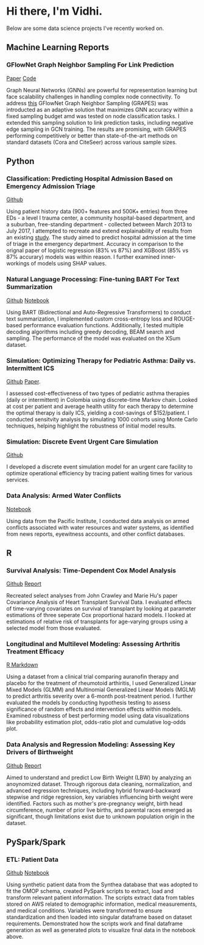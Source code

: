# Hi there, I'm Vidhi. 

Below are some data science projects I've recently worked on.

## Machine Learning Reports

### GFlowNet Graph Neighbor Sampling For Link Prediction

[Paper]()
[Code](https://github.com/vidhinrp/CPSC583)

Graph Neural Networks (GNNs) are powerful for representation learning but face scalability challenges in handling complex node connectivity. To address [this](https://arxiv.org/pdf/2310.03399.pdf) GFlowNet Graph Neighbor Sampling (GRAPES) was introducted as an adaptive solution that maximizes GNN  accuracy within a fixed sampling budget amd was tested on node classification tasks. I extended this sampling solution to link prediction tasks, including negative edge sampling in GCN training. The results are promising, with GRAPES performing competitively or better than state-of-the-art methods on standard datasets (Cora and CiteSeer) across various sample sizes.

## Python

### Classification: Predicting Hospital Admission Based on Emergency Admission Triage

[Github]() 

Using patient history data (900+ features and 500K+ entries) from three EDs - a level I trauma center, a community hospital-based department, and a suburban, free-standing department - collected between March 2013 to July 2017, I attempted to recreate and extend explainability of results from an existing [study](https://journals.plos.org/plosone/article?id=10.1371/journal.pone.0201016#sec005). The study aimed to predict hospital admission at the time of triage in the emergency department. Accuracy in comparison to the orignal paper of logistic regression (83% vs 87%) and XGBoost (85% vs 87% accurary) models was within reason. I further examined inner-workings of models using SHAP values. 

### Natural Language Processing: Fine-tuning BART For Text Summarization

[Github]() 
[Notebook]()

Using BART (Bidirectional and Auto-Regressive Transformers) to conduct text summarization, I implemented custom cross-entropy loss and ROUGE-based performance evaluation functions. Additionally, I tested multiple decoding algorithms including greedy decoding, BEAM search and sampling. The performance of the model was evaluated on the XSum dataset. 

### Simulation: Optimizing Therapy for Pediatric Asthma: Daily vs. Intermittent ICS

[Github]() 
[Paper]().

I assessed cost-effectiveness of two types of pediatric asthma therapies (daily or intermittent) in Colombia using discrete-time Markov chain. Looked at cost per patient and average health utility for each therapy to determine the optimal therapy is daily ICS, yielding a cost-savings of $152/patient. I conducted sensitvity analysis by simulating 1000 cohorts using Monte Carlo techniques, helping highlight the robustness of initial model results. 

### Simulation: Discrete Event Urgent Care Simulation

[Github]()

I developed a discrete event simulation model for an urgent care facility to optimize operational efficiency by tracing patient waiting times for various services. 

### Data Analysis: Armed Water Conflicts

[Notebook ]()

Using data from the Pacific Institute, I conducted data analysis on armed conflicts associated with water resources and water systems, as identified from news reports, eyewitness accounts, and other conflict databases.

## R

### Survival Analysis: Time-Dependent Cox Model Analysis

[Github]()
[Report]()

Recreated select analyses from John Crawley and Marie Hu's paper Covariance Analysis of Heart Transplant Survival Data. I evaluated effects of time-varying covariates on survival of transplant by looking at parameter estimations of three seperate Cox proportional hazard models. I looked at estimations of relative risk of transplants for age-varying groups using a selected model from those evaluated. 

### Longitudinal and Multilevel Modeling: Assessing Arthritis Treatment Efficacy

[R Markdown]()

Using a dataset from a clinical trial comparing auranofin therapy and placebo for the treatment of rheumotoid arthiritis, I used Generalized Linear Mixed Models (GLMM) and Multinomial Generalized Linear Models (MGLM) to predict arthritis severity over a 6-month post-treatment period. I further evaluated the models by conducting hypothesis testing to assess significance of random effects and intervention effects within models. Examined robustness of best performing model using data visualizations like probability estimation plot, odds-ratio plot and cumulative log-odds plot. 

### Data Analysis and Regression Modeling: Assessing Key Drivers of Birthweight
[Github]()
[Report]()

Aimed to understand and predict Low Birth Weight (LBW) by analyzing an anoynomized dataset. Through rigorous data cleaning, normalization, and advanced regression techniques, including hybrid forward-backward stepwise and ridge regression, key variables influencing birth weight were identified. Factors such as mother's pre-pregnancy weight, birth head circumference, number of prior live births, and parental races emerged as significant, though limitations exist due to unknown population origin in the dataset. 

## PySpark/Spark

### ETL: Patient Data

[Github]()
[Notebook]()

Using synthetic patient data from the Synthea database that was adopted to fit the OMOP schema, created PySpark scripts to extract, load and transform relevant patient information. The scripts extract data from tables stored on AWS related to demographic information, medical measurements, and medical conditions. Variables were transformed to ensure standardization and then loaded into singular dataframe based on dataset requirements. Demonstrated how the scripts work and final dataframe generation as well as generated plots to visualize final data in the notebook above.



